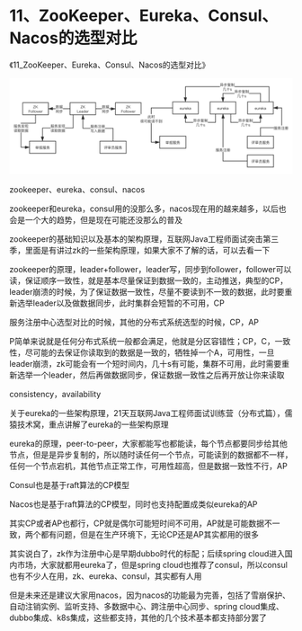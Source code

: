 # 11、ZooKeeper、Eureka、Consul、Nacos的选型对比

《11_ZooKeeper、Eureka、Consul、Nacos的选型对比》

![服务注册中心选型对比](images/11/服务注册中心选型对比.png)

zookeeper、eureka、consul、nacos

zookeeper和eureka，consul用的没那么多，nacos现在用的越来越多，以后也会是一个大的趋势，但是现在可能还没那么的普及

zookeeper的基础知识以及基本的架构原理，互联网Java工程师面试突击第三季，里面是有讲过zk的一些架构原理，如果大家不了解的话，可以去看一下

zookeeper的原理，leader+follower，leader写，同步到follower，follower可以读，保证顺序一致性，就是基本尽量保证到数据一致的，主动推送，典型的CP，leader崩溃的时候，为了保证数据一致性，尽量不要读到不一致的数据，此时要重新选举leader以及做数据同步，此时集群会短暂的不可用，CP

服务注册中心选型对比的时候，其他的分布式系统选型的时候，CP，AP

P简单来说就是任何分布式系统一般都会满足，他就是分区容错性；CP，C，一致性，尽可能的去保证你读取到的数据是一致的，牺牲掉一个A，可用性，一旦leader崩溃，zk可能会有一个短时间内，几十s有可能，集群不可用，此时需要重新选举一个leader，然后再做数据同步，保证数据一致性之后再开放让你来读取 

consistency，availability

关于eureka的一些架构原理，21天互联网Java工程师面试训练营（分布式篇），儒猿技术窝，重点讲解了eureka的一些架构原理

eureka的原理，peer-to-peer，大家都能写也都能读，每个节点都要同步给其他节点，但是是异步复制的，所以随时读任何一个节点，可能读到的数据都不一样，任何一个节点宕机，其他节点正常工作，可用性超高，但是数据一致性不行，AP

Consul也是基于raft算法的CP模型

Nacos也是基于raft算法的CP模型，同时也支持配置成类似eureka的AP

其实CP或者AP也都行，CP就是偶尔可能短时间不可用，AP就是可能数据不一致，两个都有问题，但是在生产环境下，无论CP还是AP其实都用的很多

其实说白了，zk作为注册中心是早期dubbo时代的标配；后续spring cloud进入国内市场，大家就都用eureka了，但是spring cloud也推荐了consul，所以consul也有不少人在用，zk、eureka、consul，其实都有人用

但是未来还是建议大家用nacos，因为nacos的功能最为完善，包括了雪崩保护、自动注销实例、监听支持、多数据中心、跨注册中心同步、spring cloud集成、dubbo集成、k8s集成，这些都支持，其他的几个技术基本都支持部分罢了